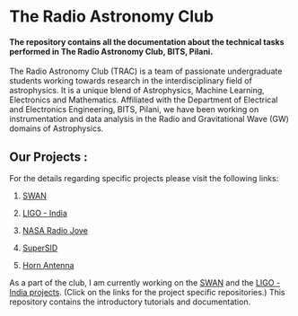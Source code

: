 # The Radio Astronomy Club

#### The repository contains all the documentation about the technical tasks performed in The Radio Astronomy Club, BITS, Pilani.

The Radio Astronomy Club (TRAC) is a team of passionate undergraduate students working towards research in the interdisciplinary field of astrophysics. It is a unique blend of Astrophysics, Machine Learning, Electronics and Mathematics. Affiliated with the Department of Electrical and Electronics Engineering, BITS, Pilani, we have been working on instrumentation and data analysis in the Radio and Gravitational Wave (GW) domains of Astrophysics.

## Our Projects :
For the details regarding specific projects please visit the following links:

1. [SWAN](https://docs.google.com/document/d/1UCddi84ZSztdnFZt4dR5cBqXirkTOqAP7OH6fWgVrQU/edit?usp=sharing) 
    
2. [LIGO - India](https://docs.google.com/document/d/1AXFW4FUZ__MJXTHGfeKWPvt-5m3nkPjUxNmrNxvk1J8/edit?usp=sharing) 
    
3. [NASA Radio Jove](https://docs.google.com/document/d/1hsYk-CIW5RqMgikbGv0knz8hEtN-6fOPUZbL_V1Vb20/edit?usp=sharing) 
    
4. [SuperSID](https://docs.google.com/document/d/1duLr88MSCJ3dHWivyfS44F9AmXtVLoMKPH9Jp6BEETM/edit?usp=sharing) 
    
5. [Horn Antenna](https://docs.google.com/document/d/1B1QTeegST8pUi_KyVJA8Lf1NkHKBj1Czl7kqlffUNx0/edit?usp=sharing) 
    
As a part of the club, I am currently working on the [SWAN](https://github.com/Chaitany1729/swan-imaging-2020) and the [LIGO - India projects](https://github.com/Chaitany1729/trac2019). (Click on the links for the project specific repositories.) This repository contains the introductory tutorials and documentation.

